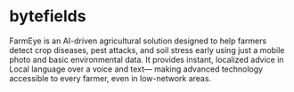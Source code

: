 # bytefields
FarmEye is an AI-driven agricultural solution designed to help farmers detect crop diseases, pest attacks, and soil stress early using just a mobile photo and basic environmental data. It provides instant, localized advice in Local language  over a voice and text— making advanced technology accessible to every farmer, even in low-network areas.
